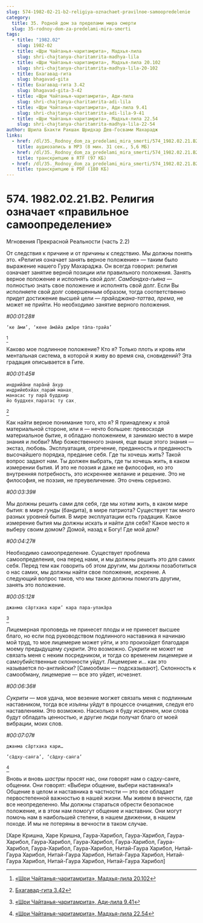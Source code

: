 ```yaml
---
slug: 574-1982-02-21-b2-religiya-oznachaet-pravilnoe-samoopredelenie
category:
  title: 35. Родной дом за пределами мира смерти
  slug: 35-rodnoy-dom-za-predelami-mira-smerti
tags:
  - title: "1982.02"
    slug: 1982-02
  - title: «Шри Чайтанья-чаритамрита», Мадхья-лила
    slug: shri-chajtanya-charitamrita-madhya-lila
  - title: «Шри Чайтанья-чаритамрита», Мадхья-лила 20.102
    slug: shri-chajtanya-charitamrita-madhya-lila-20-102
  - title: Бхагавад-гита
    slug: bhagavad-gita
  - title: Бхагавад-гита 3.42
    slug: bhagavad-gita-3-42
  - title: «Шри Чайтанья-чаритамрита», Ади-лила
    slug: shri-chajtanya-charitamrita-adi-lila
  - title: «Шри Чайтанья-чаритамрита», Ади-лила 9.41
    slug: shri-chajtanya-charitamrita-adi-lila-9-41
  - title: «Шри Чайтанья-чаритамрита», Мадхья-лила 22.54
    slug: shri-chajtanya-charitamrita-madhya-lila-22-54
author: Шрила Бхакти Ракшак Шридхар Дев-Госвами Махарадж
links:
  - href: /dl/35._Rodnoy_dom_za_predelami_mira_smerti/574_1982.02.21.B2_SridharMj__Religiya_oznachayet_pravilnoye_samoopredeleniye.mp3
    title: аудиозапись в MP3 (8 мин. 31 сек., 5,6 МБ)
  - href: /dl/35._Rodnoy_dom_za_predelami_mira_smerti/574_1982.02.21.B2_SridharMj__Religiya_oznachayet_pravilnoye_samoopredeleniye.rtf
    title: транскрипцию в RTF (97 КБ)
  - href: /dl/35._Rodnoy_dom_za_predelami_mira_smerti/574_1982.02.21.B2_SridharMj__Religiya_oznachayet_pravilnoye_samoopredeleniye.pdf
    title: транскрипцию в PDF (180 КБ)
---
```


# 574. 1982.02.21.B2. Религия означает «правильное самоопределение»

Мгновения Прекрасной Реальности (часть 2.2)

От следствия к причине и от причины к следствию. Мы должны понять это. «Религия означает занять верное положение» — таким было выражение нашего Гуру Махараджа. Он всегда говорил: религия означает занятие верной позиции или правильного положения. Занять верное положение и исполнять свой долг. *Самбандха-гьяна* — полностью знать свое положение и исполнять свой долг. Если Вы исполняете свой долг совершенным образом, тогда соответственно придет достижение высшей цели — *прайоджана-таттва*, *према*, не может не прийти. Но необходимо занятие верного положения.

*#00:01:28#*

    ‘ке а̄ми’, ‘кене а̄ма̄йа джа̄ре та̄па-трайа’
[^_ftn1]

Каково мое подлинное положение? Кто я? Только плоть и кровь или ментальная система, в которой я живу во время сна, сновидений? Эта градация описывается в Гите.

*#00:01:45#*

    индрийа̄н̣и пара̄н̣й а̄хур
    индрийебхйах̣ парам́ манах̣
    манасас ту пара̄ буддхир
    йо буддхех̣ паратас ту сах̣
[^_ftn2]

Как найти верное понимание того, кто я? Я принадлежу к этой материальной стороне, или я — нечто большее: превосходя материальное бытие, я обладаю положением, я занимаю место в мире знания и любви? Мир божественного знания, еще выше этого знания — экстаз, любовь. Эксплуатация, отречение, преданность и преданность высочайшего порядка, предание себя. Где ты хочешь жить? Такой вопрос задают нам. Ты должен выбрать, где ты хочешь жить, в каком измерении бытия. И это не поэзия и даже не философия, но это внутренняя потребность, это искреннее желание и решение. Это не философия, не поэзия, не преувеличение. Это очень серьезно.

*#00:03:39#*

Мы должны решить сами для себя, где мы хотим жить, в каком мире бытия: в мире *гунды* (бандита), в мире патриота? Существует так много разных уровней бытия. В мире эксплуатации есть градация. Какое измерение бытия мы должны искать и найти для себя? Какое место я выберу своим домом? Домой, назад к Богу! Где мой дом?

*#00:04:27#*

Необходимо самоопределение. Существует проблема самоопределения, она перед нами, и мы должны решить это для самих себя. Перед тем как говорить об этом другим, мы должны позаботиться о нас самих, мы должны найти свое положение, искренне. А следующий вопрос таков, что мы также должны помогать другим, занять это положение.

*#00:05:12#*

    джанма са̄ртхака кари’ кара пара-упака̄ра
[^_ftn3]

Лицемерная проповедь не принесет плоды и не принесет высшее благо, но если под руководством подлинного наставника я начинаю мой труд, то мое лицемерие может уйти, и это произойдет благодаря моему предыдущему *сукрити*. Это возможно. *Сукрити* не может не связать меня с неким посредником, и тогда со временем лицемерие и самоубийственные склонности уйдут. Лицемерие и… как это называется по-английски? [Самообман — подсказывают]. Склонность к самообману, лицемерие — все это уйдет, исчезнет.

*#00:06:36#*

*Сукрити* — моя удача, мое везение могжет связать меня с подлинным наставником, тогда все изъяны уйдут в процессе очищения, следуя его наставлениям. Это возможно. Насколько я буду искренен, мои слова будут обладать ценностью, и другие люди получат благо от моей вибрации, моих слов.

*#00:07:07#*

    джанма са̄ртхака кари…

    ’са̄дху-сан̇га’, ‘са̄дху-сан̇га’
[^_ftn4]

Вновь и вновь *шастры* просят нас, они говорят нам о садху-санге, общении. Они говорят: «Выбери общение, выбери наставника!» Общение в целом и наставника в частности — это все обладает первостепенной важностью в нашей жизни. Мы живем в вечности, где все неопределенно. Мы должны стараться обрести безопасное положение, и в этом нам помогут общение и наставник. Они могут помочь нам в наибольшей степени, в нашем движении, в нашем походе. И мы не потеряны в вечности в таком случае.

[Харе Кришна, Харе Кришна, Гаура-Харибол, Гаура-Харибол, Гаура-Харибол, Гаура-Харибол, Гаура-Харибол, Гаура-Харибол, Гаура-Харибол, Гаура-Харибол, Гаура-Харибол, Нитай-Гаура Харибол, Нитай-Гаура Харибол, Нитай-Гаура Харибол, Нитай-Гаура Харибол, Нитай-Гаура Харибол, Нитай-Гаура Харибол, Нитай-Гаура Харибол]



[^_ftn1]: [«Шри Чайтанья-чаритамрита», Мадхья-лила 20.102](../notes/shri-chajtanya-charitamrita-madhya-lila/shri-chajtanya-charitamrita-madhya-lila-20-102.md)

[^_ftn2]: [Бхагавад-гита 3.42](../notes/bhagavad-gita/bhagavad-gita-3-42.md)

[^_ftn3]: [«Шри Чайтанья-чаритамрита», Ади-лила 9.41](../notes/shri-chajtanya-charitamrita-adi-lila/shri-chajtanya-charitamrita-adi-lila-9-41.md)

[^_ftn4]: [«Шри Чайтанья-чаритамрита», Мадхья-лила 22.54](../notes/shri-chajtanya-charitamrita-madhya-lila/shri-chajtanya-charitamrita-madhya-lila-22-54.md)

